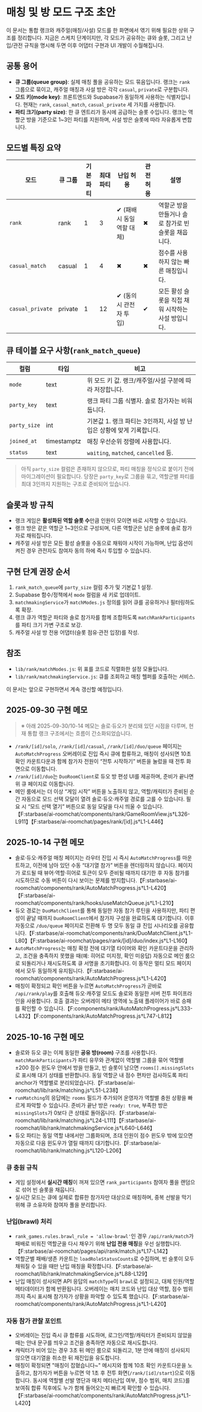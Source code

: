 # 매칭 및 방 모드 구조 초안

이 문서는 통합 랭크와 캐주얼(매칭/사설) 모드를 한 화면에서 엮기 위해 필요한 상위
구조를 정리합니다. 지금은 스케치 단계이지만, 각 모드가 공유하는 큐와 슬롯, 그리고
난입/관전 규칙을 명시해 두면 이후 어댑터 구현과 UI 개발이 수월해집니다.

## 공통 용어

- **큐 그룹(queue group)**: 실제 매칭 풀을 공유하는 모드 묶음입니다. 랭크는 `rank`
  그룹으로 묶이고, 캐주얼 매칭과 사설 방은 각각 `casual`, `private`로 구분합니다.
- **모드 키(mode key)**: 프론트엔드와 Supabase가 동일하게 사용하는 식별자입니다.
  현재는 `rank`, `casual_match`, `casual_private` 세 가지를 사용합니다.
- **파티 크기(party size)**: 한 큐 엔트리가 동시에 공급하는 슬롯 수입니다. 랭크는
  역할군 방을 기준으로 1~3인 파티를 지원하며, 사설 방은 슬롯에 따라 자유롭게 변합니다.

## 모드별 특징 요약

| 모드             | 큐 그룹 | 기본 파티 | 최대 파티 | 난입 허용                   | 관전 허용 | 설명                                                 |
| ---------------- | ------- | --------- | --------- | --------------------------- | --------- | ---------------------------------------------------- |
| `rank`           | rank    | 1         | 3         | ✔ (패배 시 동일 역할 대체) | ✖        | 역할군 방을 만들거나 솔로 참가로 빈 슬롯을 채웁니다. |
| `casual_match`   | casual  | 1         | 4         | ✖                          | ✖        | 점수를 사용하지 않는 빠른 매칭입니다.                |
| `casual_private` | private | 1         | 12        | ✔ (동의 시 관전자 투입)    | ✔        | 모든 활성 슬롯을 직접 채워 시작하는 사설 방입니다.   |

## 큐 테이블 요구 사항(`rank_match_queue`)

| 컬럼         | 타입        | 비고                                                                  |
| ------------ | ----------- | --------------------------------------------------------------------- |
| `mode`       | text        | 위 모드 키 값. 랭크/캐주얼/사설 구분에 따라 저장합니다.               |
| `party_key`  | text        | 랭크 파티 그룹 식별자. 솔로 참가자는 비워둡니다.                      |
| `party_size` | int         | 기본값 1. 랭크 파티는 3인까지, 사설 방 난입은 상황에 맞게 기록합니다. |
| `joined_at`  | timestamptz | 매칭 우선순위 정렬에 사용합니다.                                      |
| `status`     | text        | `waiting`, `matched`, `cancelled` 등.                                 |

> 아직 `party_size` 컬럼은 존재하지 않으므로, 파티 매칭을 정식으로 붙이기 전에
> 마이그레이션이 필요합니다. 당장은 `party_key`로 그룹을 묶고, 역할군별 파티를 최대
> 3인까지 지원하는 구조로 준비되어 있습니다.

## 슬롯과 방 규칙

- 랭크 게임은 **활성화된 역할 슬롯 수**만큼 인원이 모이면 바로 시작할 수 있습니다.
- 랭크 방은 같은 역할군 1~3인으로 구성되며, 다른 역할군은 남은 슬롯에 솔로 참가자로
  채워집니다.
- 캐주얼 사설 방은 모든 활성 슬롯을 수동으로 채워야 시작이 가능하며, 난입 옵션이 켜진
  경우 관전자도 참여자 동의 하에 즉시 투입할 수 있습니다.

## 구현 단계 권장 순서

1. `rank_match_queue`에 `party_size` 컬럼 추가 및 기본값 1 설정.
2. Supabase 함수/정책에서 `mode` 컬럼을 새 키로 업데이트.
3. `matchmakingService`가 `matchModes.js` 정의를 읽어 큐를 공유하거나 필터링하도록 확장.
4. 랭크 큐가 역할군 파티와 솔로 참가자를 함께 조합하도록 `matchRankParticipants`를
   파티 크기 가변 구조로 보강.
5. 캐주얼 사설 방 전용 어댑터(슬롯 점유·관전 입장)를 작성.

## 참조

- `lib/rank/matchModes.js`: 위 표를 코드로 직렬화한 설정 모듈입니다.
- `lib/rank/matchmakingService.js`: 큐를 조회하고 매칭 헬퍼를 호출하는 서비스.

이 문서는 앞으로 구현하면서 계속 갱신할 예정입니다.

## 2025-09-30 구현 메모

> ※ 아래 2025-09-30/10-14 메모는 솔로·듀오가 분리돼 있던 시점을 다루며, 현재 통합
> 랭크 구조에서는 흐름이 간소화되었습니다.

- `/rank/[id]/solo`, `/rank/[id]/casual`, `/rank/[id]/duo/queue` 페이지는 `AutoMatchProgress` 오버레이로 진입 즉시 큐에 합류하고, 매칭이 성사되면 10초 확인 카운트다운과 함께 참가자 전원이 “전투 시작하기” 버튼을 눌렀을 때 전투 화면으로 이동합니다.
- `/rank/[id]/duo`는 `DuoRoomClient`로 듀오 방 편성 UI를 제공하며, 준비가 끝나면 위 큐 페이지로 이동합니다.
- 메인 룸에서는 더 이상 “게임 시작” 버튼을 노출하지 않고, 역할/캐릭터가 준비된 순간 자동으로 모드 선택 모달이 열려 솔로·듀오·캐주얼 경로를 고를 수 있습니다. 필요 시 “모드 선택 열기” 버튼으로 동일 모달을 다시 띄울 수 있습니다.【F:starbase/ai-roomchat/components/rank/GameRoomView.js†L326-L911】【F:starbase/ai-roomchat/pages/rank/[id].js†L1-L446】

## 2025-10-14 구현 메모

- 솔로·듀오·캐주얼 매칭 페이지는 라우터 진입 시 즉시 `AutoMatchProgress`를 마운트하고, 이전에 남아 있던 수동 “대기열 참가” 버튼을 렌더링하지 않습니다. 페이지가 로드될 때 뷰어·역할·히어로 토큰이 모두 준비될 때까지 대기한 후 자동 참가를 시도하므로 수동 버튼이 다시 보이는 문제를 방지합니다.【F:starbase/ai-roomchat/components/rank/AutoMatchProgress.js†L1-L420】【F:starbase/ai-roomchat/components/rank/hooks/useMatchQueue.js†L1-L210】
- 듀오 경로는 `DuoMatchClient`를 통해 동일한 자동 참가 루틴을 사용하지만, 파티 편성이 끝날 때까지 `DuoRoomClient`에서 참가자 구성을 완료하도록 대기합니다. 이후 자동으로 `/duo/queue` 페이지로 전환해 두 명 모두 동일 큐 진입 시나리오를 공유합니다.【F:starbase/ai-roomchat/components/rank/DuoMatchClient.js†L1-L80】【F:starbase/ai-roomchat/pages/rank/[id]/duo/index.js†L1-L160】
- `AutoMatchProgress`는 매칭 확정 전에 대기열 타이머와 확인 카운트다운을 관리하고, 조건을 충족하지 못했을 때(예: 히어로 미지정, 확인 미응답) 자동으로 메인 룸으로 되돌리거나 재시도하도록 큐 서명을 초기화합니다. 이 동작은 멀티 모드 페이지에서 모두 동일하게 유지됩니다.【F:starbase/ai-roomchat/components/rank/AutoMatchProgress.js†L1-L420】
- 매칭이 확정되고 확인 버튼을 누르면 `AutoMatchProgress`가 곧바로 `/api/rank/play`를 호출해 듀오·캐주얼 모드도 솔로와 동일한 서버 전투 파이프라인을 사용합니다. 호출 결과는 오버레이 메타 영역에 노출돼 플레이어가 바로 승패를 확인할 수 있습니다.【F:components/rank/AutoMatchProgress.js†L333-L432】【F:components/rank/AutoMatchProgress.js†L747-L812】

## 2025-10-16 구현 메모

- 솔로와 듀오 큐는 이제 동일한 **공유 방(room)** 구조를 사용합니다. `matchRankParticipants`가 파티 유무와 관계없이 역할별 그룹을 묶어 역할별 ±200 점수 윈도우 안에서 방을 만들고, 빈 슬롯이 남으면 `rooms[].missingSlots`로 표시해 대기 상태를 반환합니다. 동일 역할군 내 점수 편차만 검사하도록 파티 anchor가 역할별로 분리되었습니다.【F:starbase/ai-roomchat/lib/rank/matching.js†L51-L238】
- `runMatching`의 응답에는 `rooms` 필드가 추가되어 운영자가 역할별 충원 상황을 빠르게 파악할 수 있습니다. 준비가 끝난 방은 `ready: true`, 부족한 방은 `missingSlots`가 0보다 큰 상태로 돌아옵니다.【F:starbase/ai-roomchat/lib/rank/matching.js†L24-L111】【F:starbase/ai-roomchat/lib/rank/matchmakingService.js†L640-L646】
- 듀오 파티는 동일 역할 내에서만 그룹화되며, 초대 인원이 점수 윈도우 밖에 있으면 자동으로 다음 윈도우가 열릴 때까지 대기합니다.【F:starbase/ai-roomchat/lib/rank/matching.js†L120-L206】

### 큐 충원 규칙

- 게임 설정에서 **실시간 매칭**이 꺼져 있으면 `rank_participants` 참여자 풀을 랜덤으로 섞어 빈 슬롯을 채웁니다.
- 실시간 모드는 큐에 실제로 합류한 참가자만 대상으로 매칭하며, 중복 선발을 막기 위해 큐 소유자와 참여자 풀을 분리합니다.

### 난입(brawl) 처리

- `rank_games.rules.brawl_rule = 'allow-brawl'`인 경우 `/api/rank/match`가 패배로 비워진 역할군을 다시 채우기 위해 **난입 전용 매칭**을 우선 실행합니다.【F:starbase/ai-roomchat/pages/api/rank/match.js†L17-L142】
- 역할군별 패배/생존 카운트는 `loadRoleStatusCounts`로 수집하며, 빈 슬롯이 모두 채워질 수 있을 때만 난입 매칭을 확정합니다.【F:starbase/ai-roomchat/lib/rank/matchmakingService.js†L88-L129】
- 난입 매칭이 성사되면 API 응답의 `matchType`이 `brawl`로 설정되고, 대체 인원/역할 메타데이터가 함께 반환됩니다. 오버레이는 매치 코드와 난입 대상 역할, 점수 범위까지 즉시 표시해 참가자가 상황을 파악할 수 있도록 했습니다.【F:starbase/ai-roomchat/components/rank/AutoMatchProgress.js†L1-L420】

### 자동 참가 관찰 포인트

- 오버레이는 진입 즉시 큐 합류를 시도하며, 로그인/역할/캐릭터가 준비되지 않았을 때는 안내 문구를 띄우고 조건을 충족하면 자동으로 재시도합니다.
- 캐릭터가 비어 있는 경우 3초 뒤 메인 룸으로 되돌리고, 1분 안에 매칭이 성사되지 않으면 대기열을 취소한 뒤 재진입을 유도합니다.
- 매칭이 확정되면 "매칭이 잡혔습니다~" 메시지와 함께 10초 확인 카운트다운을 노출하고, 참가자가 버튼을 누르면 약 1초 후 전투 화면(`/rank/[id]/start`)으로 이동합니다. 동시에 역할별 선발 명단과 매치 메타(난입 여부, 점수 범위, 매치 코드)를 보여줘 합류 직후에도 누가 함께 들어오는지 빠르게 확인할 수 있습니다.【F:starbase/ai-roomchat/components/rank/AutoMatchProgress.js†L1-L420】
